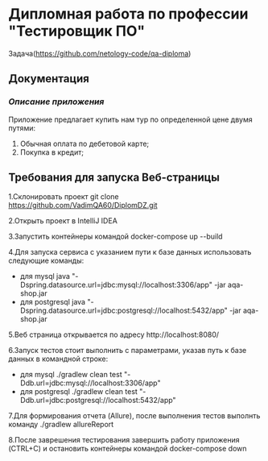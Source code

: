 # **Дипломная работа по профессии "Тестировщик ПО"**

Задача(https://github.com/netology-code/qa-diploma)

## **Документация**



### _Описание приложения_

Приложение предлагает купить нам тур по определенной цене двумя путями:

1) Обычная оплата по дебетовой карте;
2) Покупка в кредит;

## **Требования для запуска Веб-страницы**

1.Склонировать проект git clone https://github.com/VadimQA60/DiplomDZ.git

2.Открыть проект в IntelliJ IDEA

3.Запустить контейнеры командой docker-compose up --build

4.Для запуска сервиса с указанием пути к базе данных использовать следующие команды:

* для mysql java "-Dspring.datasource.url=jdbc:mysql://localhost:3306/app" -jar aqa-shop.jar
* для postgresql java "-Dspring.datasource.url=jdbc:postgresql://localhost:5432/app" -jar aqa-shop.jar

5.Веб страница открывается по адресу http://localhost:8080/

6.Запуск тестов стоит выполнить с параметрами, указав путь к базе данных в командной строке:

* для mysql ./gradlew clean test "-Ddb.url=jdbc:mysql://localhost:3306/app"
* для postgresql ./gradlew clean test "-Ddb.url=jdbc:postgresql://localhost:5432/app"

7.Для формирования отчета (Allure), после выполнения тестов выполнть команду ./gradlew allureReport

8.После заврешения тестирования завершить работу приложения (CTRL+C) и остановить контейнеры командой docker-compose
down
